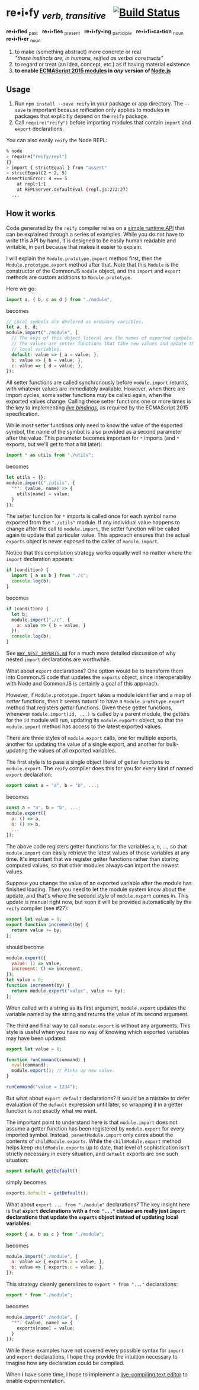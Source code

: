 # re•i•fy <sub>_verb, transitive_</sub> &nbsp; [![Build Status](https://travis-ci.org/benjamn/reify.svg?branch=master)](https://travis-ci.org/benjamn/reify)

**re•i•fied** <sub>past</sub> &nbsp; **re•i•fies** <sub>present</sub> &nbsp; **re•i•fy•ing** <sub>participle</sub> &nbsp; **re•i•fi•ca•tion** <sub>noun</sub> &nbsp; **re•i•fi•er** <sub>noun</sub>

  1. to make (something abstract) more concrete or real<br>
     _"these instincts are, in humans, reified as verbal constructs"_
  2. to regard or treat (an idea, concept, etc.) as if having material existence
  3. **to enable [ECMAScript 2015 modules](http://www.2ality.com/2014/09/es6-modules-final.html) in *any* version of [Node.js](https://nodejs.org)**

Usage
---

  1. Run `npm install --save reify` in your package or app directory. The
     `--save` is important because reification only applies to modules in
     packages that explicitly depend on the `reify` package.
  2. Call `require("reify")` before importing modules that contain `import`
     and `export` declarations.

You can also easily `reify` the Node REPL:

```sh
% node
> require("reify/repl")
{}
> import { strictEqual } from "assert"
> strictEqual(2 + 2, 5)
AssertionError: 4 === 5
    at repl:1:1
    at REPLServer.defaultEval (repl.js:272:27)
  ...
```

How it works
---

Code generated by the `reify` compiler relies on a [simple runtime
API](lib/runtime.js) that can be explained through a series of
examples. While you do not have to write this API by hand, it is designed
to be easily human readable and writable, in part because that makes it
easier to explain.

I will explain the `Module.prototype.import` method first, then the
`Module.prototype.export` method after that. Note that this `Module` is
the constructor of the CommonJS `module` object, and the `import` and
`export` methods are custom additions to `Module.prototype`.

Here we go:

```js
import a, { b, c as d } from "./module";
```
becomes
```js
// Local symbols are declared as ordinary variables.
let a, b, d;
module.import("./module", {
  // The keys of this object literal are the names of exported symbols.
  // The values are setter functions that take new values and update the
  // local variables.
  default: value => { a = value; },
  b: value => { b = value; },
  c: value => { d = value; },
});
```

All setter functions are called synchronously before `module.import`
returns, with whatever values are immediately available. However, when
there are import cycles, some setter functions may be called again, when
the exported values change. Calling these setter functions one or more
times is the key to implementing [*live
bindings*](http://www.2ality.com/2015/07/es6-module-exports.html), as
required by the ECMAScript 2015 specification.

While most setter functions only need to know the value of the exported
symbol, the name of the symbol is also provided as a second parameter
after the value. This parameter becomes important for `*` imports (and `*`
exports, but we'll get to that a bit later):

```js
import * as utils from "./utils";
```
becomes
```js
let utils = {};
module.import("./utils", {
  "*": (value, name) => {
    utils[name] = value;
  }
});
```

The setter function for `*` imports is called once for each symbol name
exported from the `"./utils"` module. If any individual value happens to
change after the call to `module.import`, the setter function will be
called again to update that particular value. This approach ensures that
the actual `exports` object is never exposed to the caller of
`module.import`.

Notice that this compilation strategy works equally well no matter where
the `import` declaration appears:

```js
if (condition) {
  import { a as b } from "./c";
  console.log(b);
}
```
becomes
```js
if (condition) {
  let b;
  module.import("./c", {
    a: value => { b = value; }
  });
  console.log(b);
}
```

See [`WHY_NEST_IMPORTS.md`](WHY_NEST_IMPORTS.md) for a much more detailed
discussion of why nested `import` declarations are worthwhile.

What about `export` declarations? One option would be to transform them into
CommonJS code that updates the `exports` object, since interoperability
with Node and CommonJS is certainly a goal of this approach.

However, if `Module.prototype.import` takes a module identifier and a map
of *setter* functions, then it seems natural to have a
`Module.prototype.export` method that registers *getter* functions. Given
these getter functions, whenever `module.import(id, ...)` is called by a
parent module, the getters for the `id` module will run, updating its
`module.exports` object, so that the `module.import` method has access to
the latest exported values.

There are three styles of `module.export` calls, one for multiple exports,
another for updating the value of a single export, and another for
bulk-updating the values of all exported variables.

The first style is to pass a single object literal of getter functions to
`module.export`. The `reify` compiler does this for you for every kind of
named `export` declaration:

```js
export const a = "a", b = "b", ...;
```

becomes

```js
const a = "a", b = "b", ...;
module.export({
  a: () => a,
  b: () => b,
  ...
});
```

The above code registers getter functions for the variables `a`, `b`, ...,
so that `module.import` can easily retrieve the latest values of those
variables at any time. It's important that we register getter functions
rather than storing computed values, so that other modules always can
import the newest values.

Suppose you change the value of an exported variable after the module has
finished loading. Then you need to let the module system know about the
update, and that's where the second style of `module.export` comes
in. This update is manual right now, but soon it will be provided
automatically by the `reify` compiler (see #27):

```js
export let value = 0;
export function increment(by) {
  return value += by;
};
```

should become

```js
module.export({
  value: () => value,
  increment: () => increment,
});
let value = 0;
function increment(by) {
  return module.export("value", value += by);
};
```

When called with a string as its first argument, `module.export` updates
the variable named by the string and returns the value of its second
argument.

The third and final way to call `module.export` is without any arguments.
This style is useful when you have no way of knowing which exported
variables may have been updated:

```js
export let value = 0;

function runCommand(command) {
  eval(command);
  module.export(); // Picks up new value.
}

runCommand("value = 1234");
```

But what about `export default` declarations? It would be a mistake to defer
evaluation of the `default` expression until later, so wrapping it in a
getter function is not exactly what we want.

The important point to understand here is that `module.import` does not
assume a getter function has been registered by `module.export` for every
imported symbol. Instead, `parentModule.import` only cares about the
contents of `childModule.exports`. While the `childModule.export` method
helps keep `childModule.exports` up to date, that level of sophistication
isn't strictly necessary in every situation, and `default` exports are one
such situation:

```js
export default getDefault();
```
simply becomes
```js
exports.default = getDefault();
```

What about `export ... from "./module"` declarations? The key insight here
is that **`export` declarations with a `from "..."` clause are really just
`import` declarations that update the `exports` object instead of updating
local variables**:

```js
export { a, b as c } from "./module";
```
becomes
```js
module.import("./module", {
  a: value => { exports.a = value; },
  b: value => { exports.c = value; },
});
```

This strategy cleanly generalizes to `export * from "..."` declarations:

```js
export * from "./module";
```
becomes
```js
module.import("./module", {
  "*": (value, name) => {
    exports[name] = value;
  }
});
```

While these examples have not covered every possible syntax for `import`
and `export` declarations, I hope they provide the intuition necessary to
imagine how any declaration could be compiled.

When I have some time, I hope to implement a [live-compiling text
editor](https://github.com/benjamn/reify/issues/15) to enable
experimentation.
